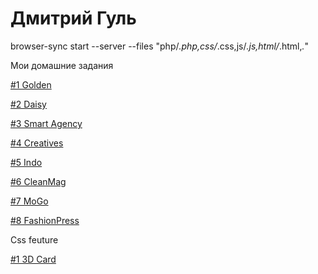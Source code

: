 # Дмитрий Гуль
browser-sync start --server --files "php/*.php,css/*.css,js/*.js,html/*.html,*.*"

Мои домашние задания

[#1 Golden](https://guldmytro.github.io/golden/ "Мой первый сайт из PSD шаблона")

[#2 Daisy](https://guldmytro.github.io/daisy/ "Мой второй сайт из PSD шаблона")

[#3 Smart Agency](https://guldmytro.github.io/smart%20agency/ "Мой третий сайт из PSD шаблона")

[#4 Creatives](https://guldmytro.github.io/creatives/ "Мой четвертый сайт из PSD шаблона")

[#5 Indo](https://guldmytro.github.io/Indo/ "Мой пятый сайт из PSD шаблона")

[#6 CleanMag](https://guldmytro.github.io/CleanMag/ "Мой щестой сайт из PSD шаблона")

[#7 MoGo](https://guldmytro.github.io/MoGo/ "Мой седьмой сайт из PSD шаблона")

[#8 FashionPress](https://guldmytro.github.io/FashionPress/ "Мой восьмой сайт из PSD шаблона")

Css feuture

[#1 3D Card](https://guldmytro.github.io/CssFeature-1/ "3D Карточка")
